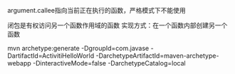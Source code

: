 argument.callee指向当前正在执行的函数，严格模式下不能使用

闭包是有权访问另一个函数作用域的函数
实现方式：在一个函数内部创建另一个函数

mvn archetype:generate -DgroupId=com.javase -DartifactId=ActivitiHelloWorld -DarchetypeArtifactId=maven-archetype-webapp -DinteractiveMode=false -DarchetypeCatalog=local
